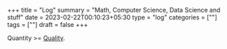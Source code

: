 +++
title = "Log"
summary = "Math, Computer Science, Data Science and stuff"
date = 2023-02-22T00:10:23+05:30
type = "log"
categories = [""]
tags = [""]
draft = false
+++

Quantity >= [Quality](/lab).
